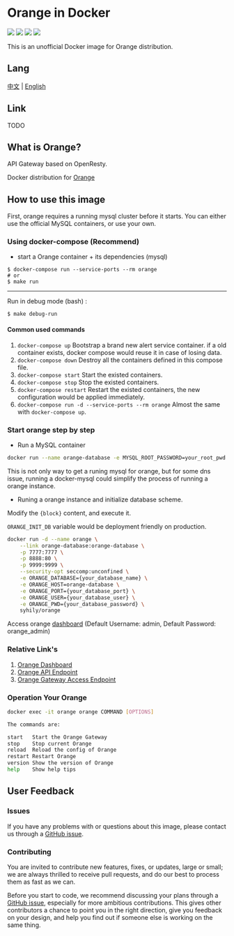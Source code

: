 # Orange in Docker

[![](https://images.microbadger.com/badges/image/syhily/orange.svg)](https://microbadger.com/images/syhily/orange "Get your own image badge on microbadger.com") ![](https://img.shields.io/docker/pulls/syhily/orange.svg) ![](https://img.shields.io/docker/stars/syhily/orange.svg) ![](https://img.shields.io/badge/license-MIT-blue.svg)

This is an unofficial Docker image for Orange distribution.
## Lang

[中文](./README_zh.md) |  [English](./README.md)

## Link

TODO


## What is Orange?

API Gateway based on OpenResty.

Docker distribution for [Orange](http://orange.sumory.com)

## How to use this image

First, orange requires a running mysql cluster before it starts. You can either use the official MySQL containers, or use your own.

### Using docker-compose (Recommend)

* start a Orange container + its dependencies (mysql)

```console
$ docker-compose run --service-ports --rm orange
# or
$ make run
```

---

Run in debug mode (bash) :

```console
$ make debug-run
```

#### Common used commands

1. `docker-compose up` Bootstrap a brand new alert service container. if a old container exists, docker compose would reuse it in case of losing data.
2. `docker-compose down` Destroy all the containers defined in this compose file.
3. `docker-compose start` Start the existed containers.
4. `docker-compose stop` Stop the existed containers.
5. `docker-compose restart` Restart the existed containers, the new configuration would be applied immediately.
6. `docker-compose run -d --service-ports --rm orange` Almost the same with `docker-compose up`.

### Start orange step by step

- Run a MySQL container

```bash
docker run --name orange-database -e MYSQL_ROOT_PASSWORD=your_root_pwd -e MYSQL_DATABASE=orange -p 3306:3306 mysql:5.7
```

This is not only way to get a runing mysql for orange, but for some dns issue, running a docker-mysql could simplify
the process of running a orange instance.

- Runing a orange instance and initialize database scheme.

Modify the `{block}` content, and execute it.

`ORANGE_INIT_DB` variable would be deployment friendly on production.

```bash
docker run -d --name orange \
    --link orange-database:orange-database \
    -p 7777:7777 \
    -p 8888:80 \
    -p 9999:9999 \
    --security-opt seccomp:unconfined \
    -e ORANGE_DATABASE={your_database_name} \
    -e ORANGE_HOST=orange-database \
    -e ORANGE_PORT={your_database_port} \
    -e ORANGE_USER={your_database_user} \
    -e ORANGE_PWD={your_database_password} \
    syhily/orange
```

Access orange [dashboard](http://127.0.0.1:9999) (Default Username: admin, Default Password: orange_admin)

### Relative Link's

1. [Orange Dashboard](http://127.0.0.1:9999)
2. [Orange API Endpoint](http://127.0.0.1:7777)
3. [Orange Gateway Access Endpoint](http://127.0.0.1:8888)

### Operation Your Orange

```bash
docker exec -it orange orange COMMAND [OPTIONS]

The commands are:

start   Start the Orange Gateway
stop    Stop current Orange
reload  Reload the config of Orange
restart Restart Orange
version Show the version of Orange
help    Show help tips
```

## User Feedback

### Issues

If you have any problems with or questions about this image, please contact us through a [GitHub issue](https://github.com/syhily/docker-orange/issues).

### Contributing

You are invited to contribute new features, fixes, or updates, large or small; we are always thrilled to receive pull requests, and do our best to process them as fast as we can.

Before you start to code, we recommend discussing your plans through a [GitHub issue](https://github.com/syhily/docker-orange/issues), especially for more ambitious contributions. This gives other contributors a chance to point you in the right direction, give you feedback on your design, and help you find out if someone else is working on the same thing.
